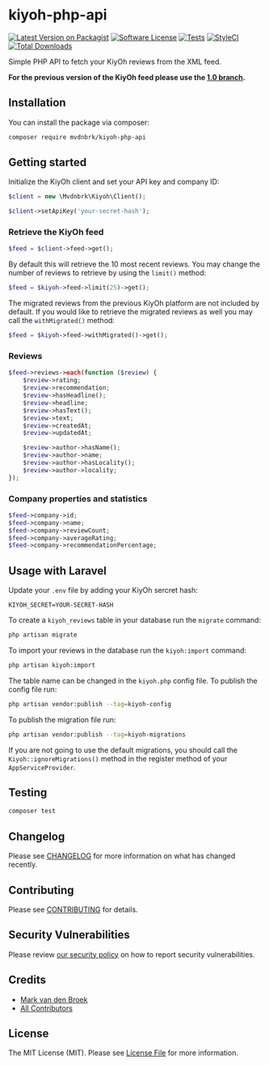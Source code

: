 # kiyoh-php-api

[![Latest Version on Packagist][ico-version]][link-packagist]
[![Software License][ico-license]](LICENSE.md)
[![Tests][ico-tests]][link-tests]
[![StyleCI][ico-style-ci]][link-style-ci]
[![Total Downloads][ico-downloads]][link-downloads]

Simple PHP API to fetch your KiyOh reviews from the XML feed.

**For the previous version of the KiyOh feed please use the [1.0 branch](https://github.com/mvdnbrk/kiyoh-php-api/tree/1.0).**

## Installation

You can install the package via composer:

```bash
composer require mvdnbrk/kiyoh-php-api
```

## Getting started

Initialize the KiyOh client and set your API key and company ID:

``` php
$client = new \Mvdnbrk\Kiyoh\Client();

$client->setApiKey('your-secret-hash');
```

### Retrieve the KiyOh feed

```php
$feed = $client->feed->get();
```

By default this will retrieve the 10 most recent reviews.
You may change the number of reviews to retrieve by using the `limit()` method:

```php
$feed = $kiyoh->feed->limit(25)->get();
```

The migrated reviews from the previous KiyOh platform are not included by default.
If you would like to retrieve the migrated reviews as well you may call the `withMigrated()` method:

```php
$feed = $kiyoh->feed->withMigrated()->get();
```

### Reviews

```php
$feed->reviews->each(function ($review) {
    $review->rating;
    $review->recommendation;
    $review->hasHeadline();
    $review->headline;
    $review->hasText();
    $review->text;
    $review->createdAt;
    $review->updatedAt;

    $review->author->hasName();
    $review->author->name;
    $review->author->hasLocality();
    $review->author->locality;
});
```

### Company properties and statistics
```php
$feed->company->id;
$feed->company->name;
$feed->company->reviewCount;
$feed->company->averageRating;
$feed->company->recommendationPercentage;
```

## Usage with Laravel

Update your `.env` file by adding your KiyOh sercret hash:

```
KIYOH_SECRET=YOUR-SECRET-HASH
```

To create a `kiyoh_reviews` table in your database run the `migrate` command:

```bash
php artisan migrate
```

To import your reviews in the database run the `kiyoh:import` command:

```bash
php artisan kiyoh:import
```

The table name can be changed in the `kiyoh.php` config file.
To publish the config file run:

```bash
php artisan vendor:publish --tag=kiyoh-config
```

To publish the migration file run:

```bash
php artisan vendor:publish --tag=kiyoh-migrations
```

If you are not going to use the default migrations, you should call the `Kiyoh::ignoreMigrations()` method in the register method of your `AppServiceProvider`.

## Testing

``` bash
composer test
```
## Changelog

Please see [CHANGELOG](CHANGELOG.md) for more information on what has changed recently.

## Contributing

Please see [CONTRIBUTING](.github/CONTRIBUTING.md) for details.

## Security Vulnerabilities

Please review [our security policy](../../security/policy) on how to report security vulnerabilities.

## Credits

- [Mark van den Broek](https://github.com/mvdnbrk)
- [All Contributors](../../contributors)

## License

The MIT License (MIT). Please see [License File](LICENSE.md) for more information.

[ico-version]: https://img.shields.io/packagist/v/mvdnbrk/kiyoh-php-api.svg?style=flat-square
[ico-license]: https://img.shields.io/badge/license-MIT-brightgreen.svg?style=flat-square
[ico-downloads]: https://img.shields.io/packagist/dt/mvdnbrk/kiyoh-php-api.svg?style=flat-square
[ico-tests]: https://img.shields.io/github/workflow/status/mvdnbrk/kiyoh-php-api/tests/main?label=tests&style=flat-square
[ico-style-ci]: https://styleci.io/repos/168866337/shield?branch=2.0

[link-packagist]: https://packagist.org/packages/mvdnbrk/kiyoh-php-api
[link-tests]: https://github.com/mvdnbrk/kiyoh-php-api/actions?query=workflow%3Atests
[link-downloads]: https://packagist.org/packages/mvdnbrk/kiyoh-php-api
[link-author]: https://github.com/mvdnbrk
[link-contributors]: ../../contributors
[link-style-ci]: https://styleci.io/repos/168866337
